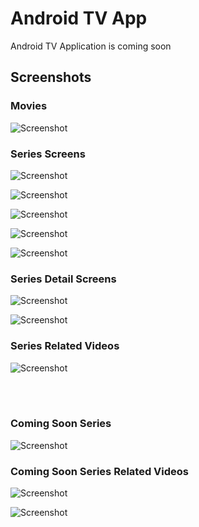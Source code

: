 # Android TV App

Android TV Application is coming soon

## Screenshots

### Movies

![Screenshot](pic1.png)

### Series Screens

![Screenshot](pic2.png)


![Screenshot](pic3.png)


![Screenshot](pic4.png)


![Screenshot](pic5.png)


![Screenshot](pic6.png)


### Series Detail Screens

![Screenshot](pic8.png)


![Screenshot](pic9.png)


### Series Related Videos

![Screenshot](pic10.png)


<br><br>


### Coming Soon Series

![Screenshot](pic7.png)

### Coming Soon Series Related Videos

![Screenshot](pic11.png)

![Screenshot](pic12.png)
